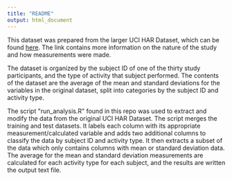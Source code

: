 ```yaml
---
title: "README"
output: html_document
---
```


This dataset was prepared from the larger UCI HAR Dataset, which can be found [here](http://archive.ics.uci.edu/ml/datasets/Human+Activity+Recognition+Using+Smartphones). The link contains more information on the nature of the study and how measurements were made.

The dataset is organized by the subject ID of one of the thirty study participants, and the type of activity that subject performed. The contents of the dataset are the average of the mean and standard deviations for the variables in the original dataset, split into categories by the subject ID and activity type.

The script "run_analysis.R" found in this repo was used to extract and modify the data from the original UCI HAR Dataset. The script merges the training and test datasets. It labels each column with its appropriate measurement/calculated variable and adds two additional columns to classify the data by subject ID and activity type. It then extracts a subset of the data which only contains columns with mean or standard deviation data. The average for the mean and standard deviation measurements are calculated for each activity type for each subject, and the results are written the output text file.